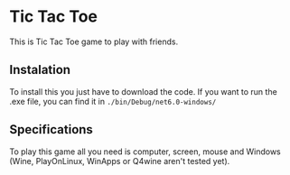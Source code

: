 # Tic Tac Toe
This is Tic Tac Toe game to play with friends.
## Instalation
To install this you just have to download the code.
If you want to run the .exe file, you can find it in `./bin/Debug/net6.0-windows/`
## Specifications
To play this game all you need is computer, screen, mouse and Windows (Wine, PlayOnLinux, WinApps or Q4wine aren't tested yet).
